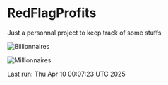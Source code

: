 # RedFlagProfits

Just a personnal project to keep track of some stuffs

![Billionnaires](https://raw.githubusercontent.com/Pacidus/RedFlagProfits/refs/heads/main/docs/figures/Billionaires.svg)

![Millionnaires](https://raw.githubusercontent.com/Pacidus/RedFlagProfits/refs/heads/main/docs/figures/Millionaires.svg)

Last run: Thu Apr 10 00:07:23 UTC 2025
